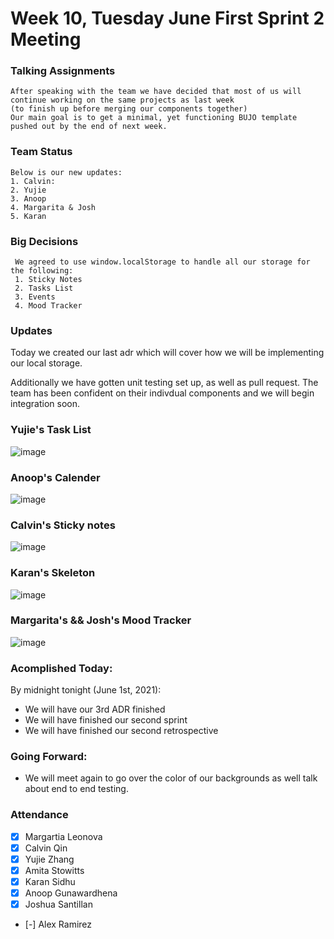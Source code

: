 # Week 10, Tuesday June First Sprint 2 Meeting

### Talking Assignments
    After speaking with the team we have decided that most of us will continue working on the same projects as last week 
    (to finish up before merging our components together)
    Our main goal is to get a minimal, yet functioning BUJO template pushed out by the end of next week.
    
### Team Status 
    Below is our new updates:
    1. Calvin:
    2. Yujie
    3. Anoop
    4. Margarita & Josh
    5. Karan
    
### Big Decisions
     We agreed to use window.localStorage to handle all our storage for the following:
     1. Sticky Notes
     2. Tasks List
     3. Events
     4. Mood Tracker


### Updates
Today we created our last adr which will cover how we will be implementing our local storage.

Additionally we have gotten unit testing set up, as well as pull request. The team has been confident on their indivdual components and we will begin integration soon.

### Yujie's Task List
![image](https://i.imgur.com/X7lz3Tc.png)
### Anoop's Calender
![image]()
### Calvin's Sticky notes
![image](https://i.imgur.com/NOHwi0i.png)
### Karan's Skeleton
![image](https://i.imgur.com/b0YzJmq.png)
### Margarita's && Josh's Mood Tracker
![image](https://i.imgur.com/Jraijzi.png)

### Acomplished Today:
By midnight tonight (June 1st, 2021):
- We will have our 3rd ADR finished
- We will have finished our second sprint
- We will have finished our second retrospective


### Going Forward:
- We will meet again to go over the color of our backgrounds as well talk about end to end testing.

### Attendance ###
- [x] Margartia Leonova
- [x] Calvin Qin
- [x] Yujie Zhang
- [x] Amita Stowitts
- [x] Karan Sidhu
- [x] Anoop Gunawardhena
- [x] Joshua Santillan
- [-] Alex Ramirez
